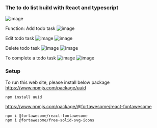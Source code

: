 ### The to do list build with React and typescript
![image](https://github.com/TomYYHong/to-do-list-typescit-react/assets/56811243/ce5fa56b-3b07-4252-9bf9-b115585d66c6)

Function:
Add todo task
![image](https://github.com/TomYYHong/to-do-list-typescit-react/assets/56811243/e255ad3e-c464-42a3-a79a-8fe0c2a28fee)

Edit todo task
![image](https://github.com/TomYYHong/to-do-list-typescit-react/assets/56811243/933e2dce-0588-460f-ac88-52db4b08f6c7)
![image](https://github.com/TomYYHong/to-do-list-typescit-react/assets/56811243/e7741f2d-d8b9-4687-aee5-815ddc1efbf0)

Delete todo task
![image](https://github.com/TomYYHong/to-do-list-typescit-react/assets/56811243/1b9e7562-d3e7-44ca-95ce-0e6f76ae0e84)
![image](https://github.com/TomYYHong/to-do-list-typescit-react/assets/56811243/157220b6-f6aa-4560-a0bf-3ad4a27dca06)

To complete a todo task
![image](https://github.com/TomYYHong/to-do-list-typescit-react/assets/56811243/3576594e-671a-4b49-8d66-b1a02ba286de)
![image](https://github.com/TomYYHong/to-do-list-typescit-react/assets/56811243/4d5968df-60a3-4f38-9c7f-a20f24570ccf)

### Setup
To run this web site, please install below package
https://www.npmjs.com/package/uuid
```
npm install uuid
```

https://www.npmjs.com/package/@fortawesome/react-fontawesome
```
npm i @fortawesome/react-fontawesome
npm i @fortawesome/free-solid-svg-icons
```
